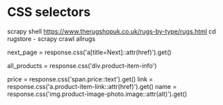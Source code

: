 # CSS selectors

scrapy shell https://www.therugshopuk.co.uk/rugs-by-type/rugs.html
cd rugstore - scrapy crawl allrugs

next_page = response.css('a[title=Next]::attr(href)').get()

all_products = response.css('div.product-item-info')

price = response.css('span.price::text').get()
link = response.css('a.product-item-link::attr(href)').get()
name = response.css('img.product-image-photo.image::attr(alt)').get()
